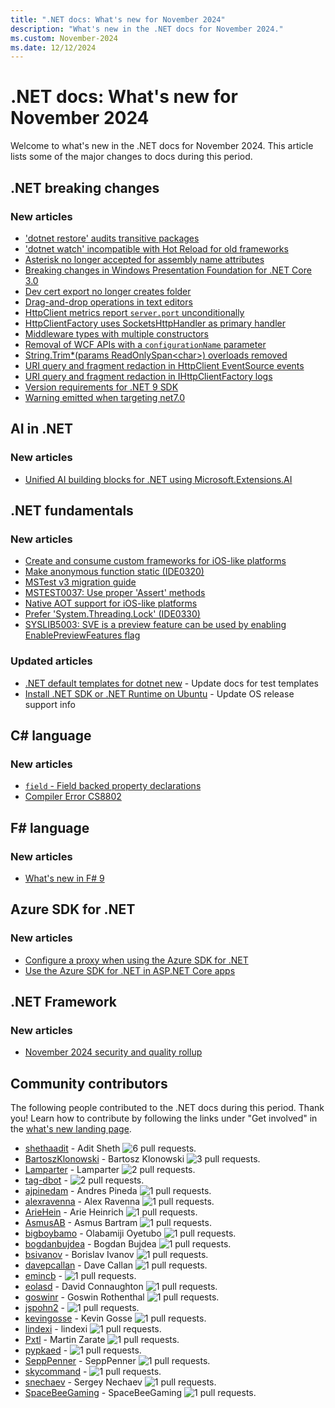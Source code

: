 ```yaml
---
title: ".NET docs: What's new for November 2024"
description: "What's new in the .NET docs for November 2024."
ms.custom: November-2024
ms.date: 12/12/2024
---
```


# .NET docs: What's new for November 2024

Welcome to what's new in the .NET docs for November 2024. This article lists some of the major changes to docs during this period.

## .NET breaking changes

### New articles

- ['dotnet restore' audits transitive packages](../core/compatibility/sdk/9.0/nugetaudit-transitive-packages.md)
- ['dotnet watch' incompatible with Hot Reload for old frameworks](../core/compatibility/sdk/9.0/dotnet-watch.md)
- [Asterisk no longer accepted for assembly name attributes](../core/compatibility/core-libraries/7.0/assembly-name-wildcard.md)
- [Breaking changes in Windows Presentation Foundation for .NET Core 3.0](../core/compatibility/wpf.md)
- [Dev cert export no longer creates folder](../core/compatibility/aspnet-core/9.0/certificate-export.md)
- [Drag-and-drop operations in text editors](../core/compatibility/wpf/7.0/drag-and-drop.md)
- [HttpClient metrics report `server.port` unconditionally](../core/compatibility/networking/9.0/server-port-attribute.md)
- [HttpClientFactory uses SocketsHttpHandler as primary handler](../core/compatibility/networking/9.0/default-handler.md)
- [Middleware types with multiple constructors](../core/compatibility/aspnet-core/9.0/middleware-constructors.md)
- [Removal of WCF APIs with a `configurationName` parameter](../core/compatibility/wcf-client/8.0/configurationname-apis.md)
- [String.Trim*(params ReadOnlySpan\<char>) overloads removed](../core/compatibility/core-libraries/9.0/string-trim.md)
- [URI query and fragment redaction in HttpClient EventSource events](../core/compatibility/networking/9.0/query-redaction-events.md)
- [URI query and fragment redaction in IHttpClientFactory logs](../core/compatibility/networking/9.0/query-redaction-logs.md)
- [Version requirements for .NET 9 SDK](../core/compatibility/sdk/9.0/version-requirements.md)
- [Warning emitted when targeting net7.0](../core/compatibility/sdk/9.0/net70-warning.md)

## AI in .NET

### New articles

- [Unified AI building blocks for .NET using Microsoft.Extensions.AI](../ai/ai-extensions.md)

## .NET fundamentals

### New articles

- [Create and consume custom frameworks for iOS-like platforms](../core/deploying/native-aot/ios-like-platforms/creating-and-consuming-custom-frameworks.md)
- [Make anonymous function static (IDE0320)](../fundamentals/code-analysis/style-rules/ide0320.md)
- [MSTest v3 migration guide](../core/testing/unit-testing-mstest-migration-from-v1-to-v3.md)
- [MSTEST0037: Use proper 'Assert' methods](../core/testing/mstest-analyzers/mstest0037.md)
- [Native AOT support for iOS-like platforms](../core/deploying/native-aot/ios-like-platforms/index.md)
- [Prefer 'System.Threading.Lock' (IDE0330)](../fundamentals/code-analysis/style-rules/ide0330.md)
- [SYSLIB5003: SVE is a preview feature can be used by enabling EnablePreviewFeatures flag](../fundamentals/syslib-diagnostics/syslib5003.md)

### Updated articles

- [.NET default templates for dotnet new](../core/tools/dotnet-new-sdk-templates.md) - Update docs for test templates
- [Install .NET SDK or .NET Runtime on Ubuntu](../core/install/linux-ubuntu-install.md) - Update OS release support info

## C# language

### New articles

- [`field` - Field backed property declarations](../csharp/language-reference/keywords/field.md)
- [Compiler Error CS8802](../csharp/language-reference/compiler-messages/cs8802.md)

## F# language

### New articles

- [What's new in F# 9](../fsharp/whats-new/fsharp-9.md)

## Azure SDK for .NET

### New articles

- [Configure a proxy when using the Azure SDK for .NET](../azure/sdk/configure-proxy.md)
- [Use the Azure SDK for .NET in ASP.NET Core apps](../azure/sdk/aspnetcore-guidance.md)

## .NET Framework

### New articles

- [November 2024 security and quality rollup](../framework/release-notes/2024/11-12-november-security-and-quality-rollup.md)

## Community contributors

The following people contributed to the .NET docs during this period. Thank you! Learn how to contribute by following the links under "Get involved" in the [what's new landing page](index.yml).

- [shethaadit](https://github.com/shethaadit) - Adit Sheth ![6 pull requests.](https://img.shields.io/badge/Merged%20Pull%20Requests-6-green)
- [BartoszKlonowski](https://github.com/BartoszKlonowski) - Bartosz Klonowski ![3 pull requests.](https://img.shields.io/badge/Merged%20Pull%20Requests-3-green)
- [Lamparter](https://github.com/Lamparter) - Lamparter ![2 pull requests.](https://img.shields.io/badge/Merged%20Pull%20Requests-2-green)
- [tag-dbot](https://github.com/tag-dbot) -  ![2 pull requests.](https://img.shields.io/badge/Merged%20Pull%20Requests-2-green)
- [ajpinedam](https://github.com/ajpinedam) - Andres Pineda ![1 pull requests.](https://img.shields.io/badge/Merged%20Pull%20Requests-1-green)
- [alexravenna](https://github.com/alexravenna) - Alex Ravenna ![1 pull requests.](https://img.shields.io/badge/Merged%20Pull%20Requests-1-green)
- [ArieHein](https://github.com/ArieHein) - Arie Heinrich ![1 pull requests.](https://img.shields.io/badge/Merged%20Pull%20Requests-1-green)
- [AsmusAB](https://github.com/AsmusAB) - Asmus Bartram ![1 pull requests.](https://img.shields.io/badge/Merged%20Pull%20Requests-1-green)
- [bigboybamo](https://github.com/bigboybamo) - Olabamiji Oyetubo ![1 pull requests.](https://img.shields.io/badge/Merged%20Pull%20Requests-1-green)
- [bogdanbujdea](https://github.com/bogdanbujdea) - Bogdan Bujdea ![1 pull requests.](https://img.shields.io/badge/Merged%20Pull%20Requests-1-green)
- [bsivanov](https://github.com/bsivanov) - Borislav Ivanov ![1 pull requests.](https://img.shields.io/badge/Merged%20Pull%20Requests-1-green)
- [davepcallan](https://github.com/davepcallan) - Dave Callan ![1 pull requests.](https://img.shields.io/badge/Merged%20Pull%20Requests-1-green)
- [emincb](https://github.com/emincb) -  ![1 pull requests.](https://img.shields.io/badge/Merged%20Pull%20Requests-1-green)
- [eolasd](https://github.com/eolasd) - David Connaughton ![1 pull requests.](https://img.shields.io/badge/Merged%20Pull%20Requests-1-green)
- [goswinr](https://github.com/goswinr) - Goswin Rothenthal ![1 pull requests.](https://img.shields.io/badge/Merged%20Pull%20Requests-1-green)
- [jspohn2](https://github.com/jspohn2) -  ![1 pull requests.](https://img.shields.io/badge/Merged%20Pull%20Requests-1-green)
- [kevingosse](https://github.com/kevingosse) - Kevin Gosse ![1 pull requests.](https://img.shields.io/badge/Merged%20Pull%20Requests-1-green)
- [lindexi](https://github.com/lindexi) - lindexi ![1 pull requests.](https://img.shields.io/badge/Merged%20Pull%20Requests-1-green)
- [Pxtl](https://github.com/Pxtl) - Martin Zarate ![1 pull requests.](https://img.shields.io/badge/Merged%20Pull%20Requests-1-green)
- [pypkaed](https://github.com/pypkaed) -  ![1 pull requests.](https://img.shields.io/badge/Merged%20Pull%20Requests-1-green)
- [SeppPenner](https://github.com/SeppPenner) - SeppPenner ![1 pull requests.](https://img.shields.io/badge/Merged%20Pull%20Requests-1-green)
- [skycommand](https://github.com/skycommand) -  ![1 pull requests.](https://img.shields.io/badge/Merged%20Pull%20Requests-1-green)
- [snechaev](https://github.com/snechaev) - Sergey Nechaev ![1 pull requests.](https://img.shields.io/badge/Merged%20Pull%20Requests-1-green)
- [SpaceBeeGaming](https://github.com/SpaceBeeGaming) - SpaceBeeGaming ![1 pull requests.](https://img.shields.io/badge/Merged%20Pull%20Requests-1-green)

